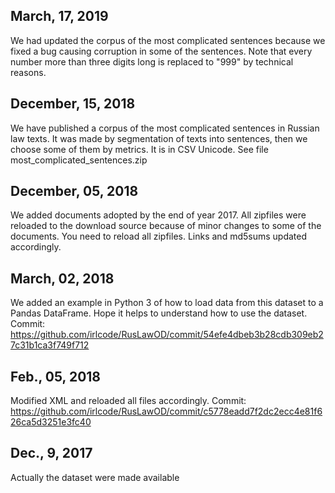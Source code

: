 ## March, 17, 2019
We had updated the corpus of the most complicated sentences because we fixed a bug causing corruption in some of the sentences. Note that every number more than three digits long is replaced to "999" by technical reasons.

## December, 15, 2018
We have published a corpus of the most complicated sentences in Russian law texts. It was made by segmentation of texts into sentences, then we choose some of them by metrics. It is in CSV Unicode. See file most_complicated_sentences.zip

## December, 05, 2018
We added documents adopted by the end of year 2017. All zipfiles were reloaded to the download source because of minor changes to some of the documents. You need to reload all zipfiles. Links and md5sums updated accordingly. 

## March, 02, 2018
We added an example in Python 3 of how to load data from this dataset to a Pandas DataFrame.
Hope it helps to understand how to use the dataset.
Commit: https://github.com/irlcode/RusLawOD/commit/54efe4dbeb3b28cdb309eb27c31b1ca3f749f712 

## Feb., 05, 2018
Modified XML and reloaded all files accordingly. 
Commit: https://github.com/irlcode/RusLawOD/commit/c5778eadd7f2dc2ecc4e81f626ca5d3251e3fc40

## Dec., 9, 2017
Actually the dataset were made available
